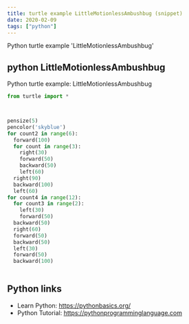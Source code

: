 ```yaml
---
title: turtle example LittleMotionlessAmbushbug (snippet)
date: 2020-02-09
tags: ["python"]
---
```

Python turtle example 'LittleMotionlessAmbushbug'


## python LittleMotionlessAmbushbug

Python turtle example: LittleMotionlessAmbushbug

```python
from turtle import *



pensize(5)
pencolor('skyblue')
for count2 in range(6):
  forward(100)
  for count in range(3):
    right(30)
    forward(50)
    backward(50)
    left(60)
  right(90)
  backward(100)
  left(60)
for count4 in range(12):
  for count3 in range(2):
    left(30)
    forward(50)
  backward(50)
  right(60)
  forward(50)
  backward(50)
  left(30)
  forward(50)
  backward(100)
  

```

## Python links

- Learn Python: https://pythonbasics.org/
- Python Tutorial: https://pythonprogramminglanguage.com
